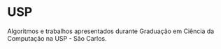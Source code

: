 # USP

Algoritmos e trabalhos apresentados durante Graduação em Ciência da Computação na USP - São Carlos.